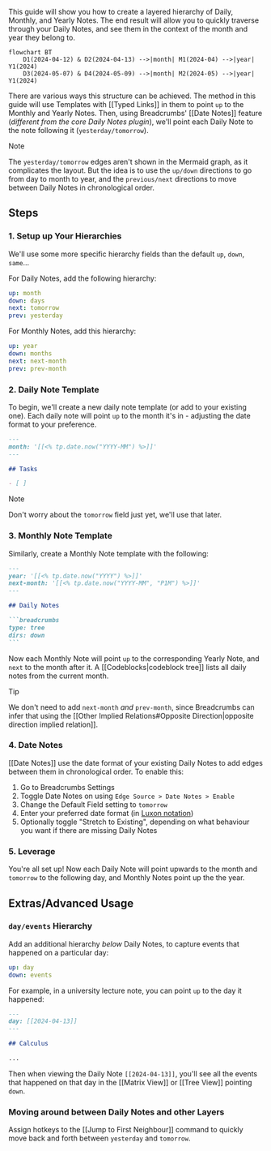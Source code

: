 This guide will show you how to create a layered hierarchy of Daily, Monthly, and Yearly Notes. The end result will allow you to quickly traverse through your Daily Notes, and see them in the context of the month and year they belong to.

```mermaid
flowchart BT
	D1(2024-04-12) & D2(2024-04-13) -->|month| M1(2024-04) -->|year| Y1(2024)
	D3(2024-05-07) & D4(2024-05-09) -->|month| M2(2024-05) -->|year| Y1(2024)
```

There are various ways this structure can be achieved. The method in this guide will use Templates with [[Typed Links]] in them to point `up` to the Monthly and Yearly Notes. Then, using Breadcrumbs' [[Date Notes]] feature (_different from the core Daily Notes plugin_), we'll point each Daily Note to the note following it (`yesterday/tomorrow`).

> [!NOTE]
> The `yesterday/tomorrow` edges aren't shown in the Mermaid graph, as it complicates the layout. But the idea is to use the `up/down` directions to go from day to month to year, and the `previous/next` directions to move between Daily Notes in chronological order.

## Steps

### 1. Setup up Your Hierarchies

We'll use some more specific hierarchy fields than the default `up`, `down`, `same`...

For Daily Notes, add the following hierarchy:

```yaml
up: month
down: days
next: tomorrow
prev: yesterday
```

For Monthly Notes, add this hierarchy:

```yaml
up: year
down: months
next: next-month
prev: prev-month
```

### 2. Daily Note Template

To begin, we'll create a new daily note template (or add to your existing one). Each daily note will point `up` to the month it's in - adjusting the date format to your preference.

```md
---
month: '[[<% tp.date.now("YYYY-MM") %>]]'
---

## Tasks

- [ ]
```

> [!NOTE]
> Don't worry about the `tomorrow` field just yet, we'll use that later.

### 3. Monthly Note Template

Similarly, create a Monthly Note template with the following:

````md
---
year: '[[<% tp.date.now("YYYY") %>]]'
next-month: '[[<% tp.date.now("YYYY-MM", "P1M") %>]]'
---

## Daily Notes

```breadcrumbs
type: tree
dirs: down
```
````

Now each Monthly Note will point `up` to the corresponding Yearly Note, and `next` to the month after it. A [[Codeblocks|codeblock tree]] lists all daily notes from the current month.

> [!TIP]
> We don't need to add `next-month` _and_ `prev-month`, since Breadcrumbs can infer that using the [[Other Implied Relations#Opposite Direction|opposite direction implied relation]].

### 4. Date Notes

[[Date Notes]] use the date format of your existing Daily Notes to add edges between them in chronological order. To enable this:

1. Go to Breadcrumbs Settings
2. Toggle Date Notes on using `Edge Source > Date Notes > Enable`
3. Change the Default Field setting to `tomorrow`
4. Enter your preferred date format (in [Luxon notation](https://moment.github.io/luxon/#/parsing?id=table-of-tokens))
5. Optionally toggle "Stretch to Existing", depending on what behaviour you want if there are missing Daily Notes

### 5. Leverage

You're all set up! Now each Daily Note will point upwards to the month and `tomorrow` to the following day, and Monthly Notes point up the the year.

## Extras/Advanced Usage

### `day/events` Hierarchy

Add an additional hierarchy _below_ Daily Notes, to capture events that happened on a particular day:

```yaml
up: day
down: events
```

For example, in a university lecture note, you can point `up` to the day it happened:

```md
---
day: [[2024-04-13]]
---

## Calculus

...
```

Then when viewing the Daily Note `[[2024-04-13]]`, you'll see all the events that happened on that day in the [[Matrix View]] or [[Tree View]] pointing `down`.

### Moving around between Daily Notes and other Layers

Assign hotkeys to the [[Jump to First Neighbour]] command to quickly move back and forth between `yesterday` and `tomorrow`.
